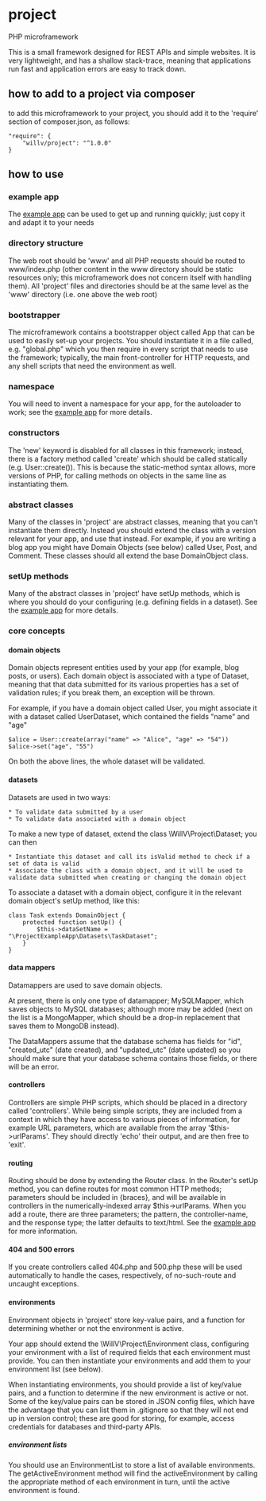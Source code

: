 # project
PHP microframework

This is a small framework designed for REST APIs and simple websites.  It is very lightweight, and has a shallow stack-trace, meaning that applications run fast and application errors are easy to track down.

## how to add to a project via composer
to add this microframework to your project, you should add it to the 'require' section of composer.json, as follows:

	"require": {
		"willv/project": "^1.0.0"
	}

## how to use

### example app
The [example app](https://github.com/wvoelcker/project-example-app) can be used to get up and running quickly; just copy it and adapt it to your needs

### directory structure
The web root should be 'www' and all PHP requests should be routed to www/index.php (other content in the www directory should be static resources only; this microframework does not concern itself with handling them).
All 'project' files and directories should be at the same level as the 'www' directory (i.e. one above the web root)

### bootstrapper
The microframework contains a bootstrapper object called App that can be used to easily set-up your projects.  You should instantiate it in a file called, e.g. "global.php" which you then require in every script that needs to use the framework; typically, the main front-controller for HTTP requests, and any shell scripts that need the environment as well.

### namespace
You will need to invent a namespace for your app, for the autoloader to work; see the [example app](https://github.com/wvoelcker/project-example-app) for more details.

### constructors
The 'new' keyword is disabled for all classes in this framework; instead, there is a factory method called 'create' which should be called statically (e.g. User::create()).  This is because the static-method syntax allows, more versions of PHP, for calling methods on objects in the same line as instantiating them.

### abstract classes
Many of the classes in 'project' are abstract classes, meaning that you can't instantiate them directly.  Instead you should extend the class with a version relevant for your app, and use that instead.  For example, if you are writing a blog app you might have Domain Objects (see below) called User, Post, and Comment.  These classes should all extend the base DomainObject class.

### setUp methods
Many of the abstract classes in 'project' have setUp methods, which is where you should do your configuring (e.g. defining fields in a dataset).  See the [example app](https://github.com/wvoelcker/project-example-app) for more details.

### core concepts

#### domain objects
Domain objects represent entities used by your app (for example, blog posts, or users).  Each domain object is associated with a type of Dataset, meaning that that data submitted for its various properties has a set of validation rules; if you break them, an exception will be thrown.

For example, if you have a domain object called User, you might associate it with a dataset called UserDataset, which contained the fields "name" and "age"

	$alice = User::create(array("name" => "Alice", "age" => "54"))
	$alice->set("age", "55")

On both the above lines, the whole dataset will be validated.

#### datasets
Datasets are used in two ways:

	* To validate data submitted by a user
	* To validate data associated with a domain object

To make a new type of dataset, extend the class \WillV\Project\Dataset; you can then

	* Instantiate this dataset and call its isValid method to check if a set of data is valid
	* Associate the class with a domain object, and it will be used to validate data submitted when creating or changing the domain object

To associate a dataset with a domain object, configure it in the relevant domain object's setUp method, like this:
	
	class Task extends DomainObject {
		protected function setUp() {
			$this->dataSetName = "\ProjectExampleApp\Datasets\TaskDataset";
		}
	}


#### data mappers
Datamappers are used to save domain objects.

At present, there is only one type of datamapper; MySQLMapper, which saves objects to MySQL databases; although more may be added (next on the list is a MongoMapper, which should be a drop-in replacement that saves them to MongoDB instead).

The DataMappers assume that the database schema has fields for "id", "created_utc" (date created), and "updated_utc" (date updated) so you should make sure that your database schema contains those fields, or there will be an error.

#### controllers
Controllers are simple PHP scripts, which should be placed in a directory called 'controllers'.  While being simple scripts, they are included from a context in which they have access to various pieces of information, for example URL parameters, which are available from the array '$this->urlParams'.
They should directly 'echo' their output, and are then free to 'exit'.

#### routing
Routing should be done by extending the Router class.  In the Router's setUp method, you can define routes for most common HTTP methods; parameters should be included in {braces}, and will be available in controllers in the numerically-indexed array $this->urlParams.  When you add a route, there are three parameters; the pattern, the controller-name, and the response type; the latter defaults to text/html.  See the [example app](https://github.com/wvoelcker/project-example-app) for more information.

#### 404 and 500 errors
If you create controllers called 404.php and 500.php these will be used automatically to handle the cases, respectively, of no-such-route and uncaught exceptions.

#### environments
Environment objects in 'project' store key-value pairs, and a function for determining whether or not the environment is active.

Your app should extend the \WillV\Project\Environment class, configuring your environment with a list of required fields that each environment must provide.  You can then instantiate your environments and add them to your environment list (see below).

When instantiating environments, you should provide a list of key/value pairs, and a function to determine if the new environment is active or not.  Some of the key/value pairs can be stored in JSON config files, which have the advantage that you can list them in .gitignore so that they will not end up in version control; these are good for storing, for example, access credentials for databases and third-party APIs.

##### environment lists
You should use an EnvironmentList to store a list of available environments.  The getActiveEnvironment method will find the activeEnvironment by calling the appropriate method of each environment in turn, until the active environment is found.